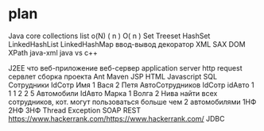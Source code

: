 # plan

Java core 
collections 
list 
o(N) ( n ) 
O( n ) 
Set 
Treeset 
HashSet 
LinkedHashList 
LinkedHashMap 
ввод-вывод 
декоратор 
XML 
SAX 
DOM 
XPath 
java-xml 
java vs c++ 

J2EE 
что 
веб-приложение 
веб-сервер 
application server 
http request 
сервлет 
сборка проекта Ant Maven 
JSP 
HTML 
Javascript 
SQL Сотрудники IdСотр Имя 1 Вася 2 Петя АвтоСотрудников IdСотр idАвто 1 1 1 2
2 5 Автомобили IdАвто Марка 1 Волга 2 Нива 
найти всех сотрудников, кот. могут пользоваться больше чем 2 автомобилями 1НФ 2НФ 3НФ 
Thread 
Exception 
SOAP 
REST 
 https://www.hackerrank.com/https://www.hackerrank.com/ 
JDBC 

